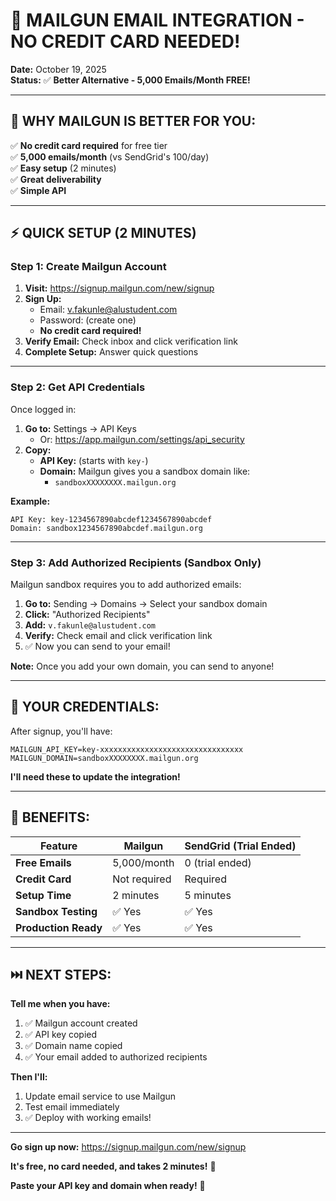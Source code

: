 # 📧 MAILGUN EMAIL INTEGRATION - NO CREDIT CARD NEEDED!

**Date:** October 19, 2025  
**Status:** ✅ **Better Alternative - 5,000 Emails/Month FREE!**

---

## 🎉 **WHY MAILGUN IS BETTER FOR YOU:**

✅ **No credit card required** for free tier  
✅ **5,000 emails/month** (vs SendGrid's 100/day)  
✅ **Easy setup** (2 minutes)  
✅ **Great deliverability**  
✅ **Simple API**  

---

## ⚡ **QUICK SETUP (2 MINUTES)**

### **Step 1: Create Mailgun Account**

1. **Visit:** https://signup.mailgun.com/new/signup
2. **Sign Up:**
   - Email: v.fakunle@alustudent.com
   - Password: (create one)
   - **No credit card required!**
3. **Verify Email:** Check inbox and click verification link
4. **Complete Setup:** Answer quick questions

---

### **Step 2: Get API Credentials**

Once logged in:

1. **Go to:** Settings → API Keys
   - Or: https://app.mailgun.com/settings/api_security
2. **Copy:**
   - **API Key:** (starts with `key-`)
   - **Domain:** Mailgun gives you a sandbox domain like:
     - `sandboxXXXXXXXX.mailgun.org`

**Example:**
```
API Key: key-1234567890abcdef1234567890abcdef
Domain: sandbox1234567890abcdef.mailgun.org
```

---

### **Step 3: Add Authorized Recipients (Sandbox Only)**

Mailgun sandbox requires you to add authorized emails:

1. **Go to:** Sending → Domains → Select your sandbox domain
2. **Click:** "Authorized Recipients"
3. **Add:** `v.fakunle@alustudent.com`
4. **Verify:** Check email and click verification link
5. ✅ Now you can send to your email!

**Note:** Once you add your own domain, you can send to anyone!

---

## 🔑 **YOUR CREDENTIALS:**

After signup, you'll have:
```
MAILGUN_API_KEY=key-xxxxxxxxxxxxxxxxxxxxxxxxxxxxxxxx
MAILGUN_DOMAIN=sandboxXXXXXXXX.mailgun.org
```

**I'll need these to update the integration!**

---

## 🚀 **BENEFITS:**

| Feature | Mailgun | SendGrid (Trial Ended) |
|---------|---------|------------------------|
| **Free Emails** | 5,000/month | 0 (trial ended) |
| **Credit Card** | Not required | Required |
| **Setup Time** | 2 minutes | 5 minutes |
| **Sandbox Testing** | ✅ Yes | ✅ Yes |
| **Production Ready** | ✅ Yes | ✅ Yes |

---

## ⏭️ **NEXT STEPS:**

**Tell me when you have:**
1. ✅ Mailgun account created
2. ✅ API key copied
3. ✅ Domain name copied
4. ✅ Your email added to authorized recipients

**Then I'll:**
1. Update email service to use Mailgun
2. Test email immediately
3. ✅ Deploy with working emails!

---

**Go sign up now:** https://signup.mailgun.com/new/signup

**It's free, no card needed, and takes 2 minutes!** 🚀

**Paste your API key and domain when ready!** 📧






